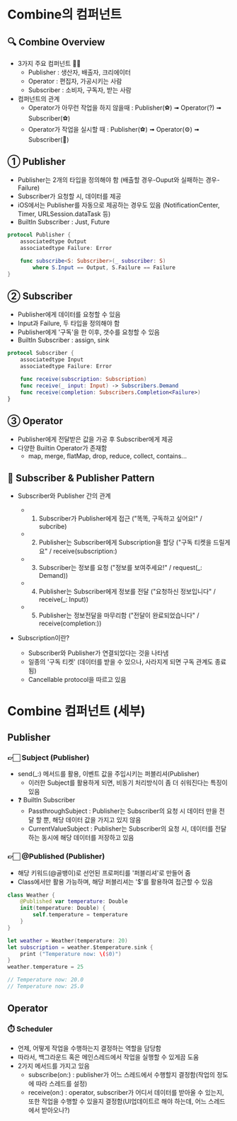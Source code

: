 # Combine의 컴퍼넌트

## 🔍 Combine Overview
- 3가지 주요 컴퍼넌트 👋🏻
    - Publisher : 생산자, 배출자, 크리에이터
    - Operator : 편집자, 가공시키는 사람
    - Subscriber : 소비자, 구독자, 받는 사람
- 컴퍼넌트의 관계
    - Operator가 아무런 작업을 하지 않을때 : Publisher(⚽️) ➟ Operator(?) ➟ Subscriber(⚽️)
    - Operator가 작업을 실시할 때 : Publisher(⚽️) ➟ Operator(⚙️) ➟ Subscriber(🏀)


## ① Publisher
- Publisher는 2개의 타입을 정의해야 함 (배출할 경우-Ouput와 실패하는 경우-Failure)
- Subscriber가 요청할 시, 데이터를 제공
- iOS에서는 Publisher를 자동으로 제공하는 경우도 있음 (NotificationCenter, Timer, URLSession.dataTask 등)
- BuiltIn Subscriber : Just, Future

```swift
protocol Publisher {
    associatedtype Output
    associatedtype Failure: Error
    
    func subscribe<S: Subscriber>(_ subscriber: S)
        where S.Input == Output, S.Failure == Failure
}
```


## ② Subscriber
- Publisher에게 데이터를 요청할 수 있음
- Input과 Failure, 두 타입을 정의해야 함
- Publisher에게 '구독'을 한 이후, 갯수를 요청할 수 있음
- BuiltIn Subscriber : assign, sink


```swift
protocol Subscriber {
    associatedtype Input
    associatedtype Failure: Error
    
    func receive(subscription: Subscription)
    func receive(_ input: Input) -> Subscribers.Demand
    func receive(completion: Subscribers.Completion<Failure>)
}
```

## ③ Operator
- Publisher에게 전달받은 값을 가공 후 Subscriber에게 제공
- 다양한 Builtin Operator가 존재함
    - map, merge, flatMap, drop, reduce, collect, contains...



## 📲 Subscriber & Publisher Pattern
- Subscriber와 Publisher 간의 관계
    - 1. Subscriber가 Publisher에게 접근 ("똑똑, 구독하고 싶어요!" / subcribe)
    - 2. Publisher는 Subscriber에게 Subscription을 할당 ("구독 티켓을 드릴게요" / receive(subscription:)
    - 3. Subscriber는 정보를 요청 ("정보를 보여주세요!" / request(_: Demand))
    - 4. Publisher는 Subscriber에게 정보를 전달 ("요청하신 정보입니다" / receive(_: Input))
    - 5. Publisher는 정보전달을 마무리함 ("전달이 완료되었습니다" / receive(completion:))
    
- Subscription이란?
    - Subscriber와 Publisher가 연결되었다는 것을 나타냄
    - 일종의 '구독 티켓' (데이터를 받을 수 있으나, 사라지게 되면 구독 관계도 종료됨)
    - Cancellable protocol을 따르고 있음



# Combine 컴퍼넌트 (세부)

## Publisher

### 👉🏻 Subject (Publisher)
- send(_:) 메서드를 활용, 이벤트 값을 주입시키는 퍼블리셔(Publisher)
    - 이러한 Subject를 활용하게 되면, 비동기 처리방식이 좀 더 쉬워진다는 특징이 있음
- ❓ BuiltIn Subscriber
    - PassthroughSubject : Publisher는 Subscriber의 요청 시 데이터 만을 전달 할 뿐, 해당 데이터 값을 가지고 있지 않음
    - CurrentValueSubject : Publisher는 Subscriber의 요청 시, 데이터를 전달하는 동시에 해당 데이터를 저장하고 있음


### 👉🏻 @Published (Publisher)
- 해당 키워드(@골뱅이)로 선언된 프로퍼티를 '퍼블리셔'로 만들어 줌
- Class에서만 활용 가능하며, 해당 퍼블리셔는 '$'를 활용하여 접근할 수 있음

```swift
class Weather {
    @Published var temperature: Double
    init(temperature: Double) {
        self.temperature = temperature
    }
}

let weather = Weather(temperature: 20)
let subscription = weather.$temperature.sink {
    print ("Temperature now: \($0)")
}
weather.temperature = 25

// Temperature now: 20.0
// Temperature now: 25.0
```


## Operator 
### ⏱️ Scheduler 
- 언제, 어떻게 작업을 수행하는지 결정하는 역할을 담당함
- 따라서, 백그라운드 혹은 메인스레드에서 작업을 실행할 수 있게끔 도움
- 2가지 메서드를 가지고 있음
    - subscribe(on:) : publisher가 어느 스레드에서 수행할지 결정함(작업의 정도에 따라 스레드를 설정)
    - receive(on:) : operator, subscriber가 어디서 데이터를 받아올 수 있는지, 또한 작업을 수행할 수 있을지 결정함(UI업데이트르 해야 하는데, 어느 스레드에서 받아오나?)
